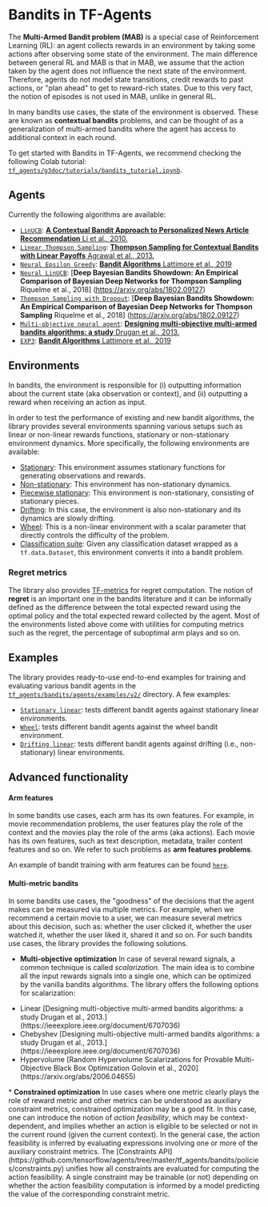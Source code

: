 # Bandits in TF-Agents

The <b>Multi-Armed Bandit problem (MAB)</b> is a special case of Reinforcement
Learning (RL): an agent collects rewards in an environment by taking some
actions after observing some state of the environment. The main difference
between general RL and MAB is that in MAB, we assume that the action taken by
the agent does not influence the next state of the environment. Therefore,
agents do not model state transitions, credit rewards to past actions, or
"plan ahead" to get to reward-rich states. Due to this very fact, the notion of
episodes is not used in MAB, unlike in general RL.

In many bandits use cases, the state of the environment is observed. These are
known as <b>contextual bandits</b> problems, and can be thought of as a
generalization of multi-armed bandits where the agent has access to additional
context in each round.

To get started with Bandits in TF-Agents, we recommend checking the following
Colab tutorial:
[`tf_agents/g3doc/tutorials/bandits_tutorial.ipynb`](https://github.com/tensorflow/agents/tree/master/tf_agents/g3doc/tutorials/bandits_tutorial.ipynb).

## Agents

Currently the following algorithms are available:

* [`LinUCB`](https://github.com/tensorflow/agents/tree/master/tf_agents/bandits/agents/lin_ucb_agent.py):
[__A Contextual Bandit Approach to Personalized News Article Recommendation__ Li et al., 2010.](https://arxiv.org/abs/1003.0146)
* [`Linear Thompson Sampling`](https://github.com/tensorflow/agents/tree/master/tf_agents/bandits/agents/linear_thompson_sampling_agent.py):
[__Thompson Sampling for Contextual Bandits with Linear Payoffs__ Agrawal et al., 2013.](http://proceedings.mlr.press/v28/agrawal13.pdf)
* [`Neural Epsilon Greedy`](https://github.com/tensorflow/agents/tree/master/tf_agents/bandits/agents/neural_epsilon_greedy_agent.py):
[__Bandit Algorithms__ Lattimore et al., 2019](https://tor-lattimore.com/downloads/book/book.pdf)
* [`Neural LinUCB`](https://github.com/tensorflow/agents/tree/master/tf_agents/bandits/agents/neural_linucb_agent.py):
[__Deep Bayesian Bandits Showdown: An Empirical Comparison of Bayesian Deep Networks for Thompson Sampling__ Riquelme et al., 2018]
(https://arxiv.org/abs/1802.09127)
* [`Thompson Sampling with Dropout`](https://github.com/tensorflow/agents/tree/master/tf_agents/bandits/agents/dropout_thompson_sampling_agent.py):
[__Deep Bayesian Bandits Showdown: An Empirical Comparison of Bayesian Deep Networks for Thompson Sampling__ Riquelme et al., 2018]
(https://arxiv.org/abs/1802.09127)
* [`Multi-objective neural agent`](https://github.com/tensorflow/agents/tree/master/tf_agents/bandits/agents/greedy_multi_objective_neural_agent.py):
[__Designing multi-objective multi-armed bandits algorithms: a study__  Drugan et al., 2013.](https://ieeexplore.ieee.org/document/6707036)
* [`EXP3`](https://github.com/tensorflow/agents/tree/master/tf_agents/bandits/agents/exp3_agent.py):
[__Bandit Algorithms__ Lattimore et al., 2019](https://tor-lattimore.com/downloads/book/book.pdf)


## Environments

In bandits, the environment is responsible for (i) outputting information about
the current state (aka observation or context), and (ii) outputting a reward
when receiving an action as input.

In order to test the performance of existing
and new bandit algorithms, the library provides several environments spanning
various setups such as linear or non-linear rewards functions, stationary or
non-stationary environment dynamics.
More specifically, the following environments are available:

* [Stationary](https://github.com/tensorflow/agents/tree/master/tf_agents/bandits/environments/stationary_stochastic_py_environment.py):
This environment assumes stationary functions for generating observations and
rewards.
* [Non-stationary](https://github.com/tensorflow/agents/tree/master/tf_agents/bandits/environments/non_stationary_stochastic_environment.py):
This environment has non-stationary dynamics.
* [Piecewise stationary](https://github.com/tensorflow/agents/tree/master/tf_agents/bandits/environments/piecewise_stochastic_environment.py):
This environment is non-stationary, consisting of stationary pieces.
* [Drifting](https://github.com/tensorflow/agents/tree/master/tf_agents/bandits/environments/drifting_linear_environment.py):
In this case, the environment is also non-stationary and its dynamics are
slowly drifting.
* [Wheel](https://github.com/tensorflow/agents/tree/master/tf_agents/bandits/environments/wheel_py_environment.py):
This is a non-linear environment with a scalar parameter that directly controls
the difficulty of the problem.
* [Classification suite](https://github.com/tensorflow/agents/tree/master/tf_agents/bandits/environments/classification_environment.py):
Given any classification dataset wrapped as a `tf.data.Dataset`, this
environment converts it into a bandit problem.


### Regret metrics

The library also provides [TF-metrics](https://github.com/tensorflow/agents/tree/master/tf_agents/bandits/metrics/tf_metrics.py) for regret computation.
The notion of <b>regret</b> is an important one in the bandits literature and
it can be informally defined as the difference between the total expected
reward using the optimal policy and the total expected reward collected by the
agent.
Most of the environments listed above come with utilities for computing metrics
such as the regret, the percentage of suboptimal arm plays and so on.


## Examples

The library provides ready-to-use end-to-end examples for training and
evaluating various bandit agents in the
[`tf_agents/bandits/agents/examples/v2/`](https://github.com/tensorflow/agents/tree/master/tf_agents/bandits/agents/examples/v2)
directory. A few examples:

* [`Stationary linear`](https://github.com/tensorflow/agents/tree/master/tf_agents/bandits/agents/examples/v2/train_eval_stationary_linear.py):
tests different bandit agents against stationary linear environments.
* [`Wheel`](https://github.com/tensorflow/agents/tree/master/tf_agents/bandits/agents/examples/v2/train_eval_wheel.py):
tests different bandit agents against the wheel bandit environment.
* [`Drifting linear`](https://github.com/tensorflow/agents/tree/master/tf_agents/bandits/agents/examples/v2/train_eval_drifting_linear.py):
tests different bandit agents against drifting (i.e., non-stationary) linear
environments.

## Advanced functionality

#### Arm features
In some bandits use cases, each arm has its own features. For example, in
movie recommendation problems, the user features play the role of the context
and the movies play the role of the arms (aka actions). Each movie has its own
features, such as text description, metadata, trailer content features and
so on. We refer to such problems as <b>arm features problems</b>.

An example of bandit training with arm features can be found
[`here`](https://github.com/tensorflow/agents/tree/master/tf_agents/bandits/agents/examples/v2/train_eval_per_arm_stationary_linear.py).


#### Multi-metric bandits

In some bandits use cases, the "goodness" of the decisions that the agent makes
can be measured via multiple metrics. For example, when we recommend a
certain movie to a user, we can measure several metrics about this decision,
such as: whether the user clicked it, whether the user watched it, whether the
user liked it, shared it and so on. For such bandits use cases, the library
provides the following solutions.

* <b>Multi-objective optimization</b>
In case of several reward signals, a common technique is called
<i>scalarization</i>. The main idea is to combine all the input rewards signals
into a single one, which can be optimized by the vanilla bandits algorithms.
The library offers the following options for scalarization:
<ul>
  <li>Linear [Designing multi-objective multi-armed bandits algorithms: a study  Drugan et al., 2013.](https://ieeexplore.ieee.org/document/6707036)</li>
  <li>Chebyshev [Designing multi-objective multi-armed bandits algorithms: a study  Drugan et al., 2013.](https://ieeexplore.ieee.org/document/6707036)</li>
  <li>Hypervolume [Random Hypervolume Scalarizations for Provable Multi-Objective Black Box Optimization Golovin et al., 2020](https://arxiv.org/abs/2006.04655)</li>
</ul>
* <b>Constrained optimization</b>
In use cases where one metric clearly plays the role of reward metric and other
metrics can be understood as auxiliary constraint metrics, constrained
optimization may be a good fit. In this case, one can introduce the notion of
<i>action feasibility</i>, which may be context-dependent, and implies whether
an action is eligible to be selected or not in the current round (given the
current context). In the general case, the action feasibility is inferred by
evaluating expressions involving one or more of the auxiliary constraint
metrics.
The [Constraints API] (https://github.com/tensorflow/agents/tree/master/tf_agents/bandits/policies/constraints.py)
unifies how all constraints are evaluated for computing the action feasibility.
A single constraint may be trainable (or not) depending on whether the action
feasibility computation is informed by a model predicting the value of the
corresponding constraint metric.

